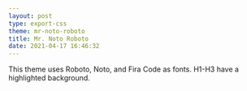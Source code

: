 ```yaml
---
layout: post
type: export-css
theme: mr-noto-roboto
title: Mr. Noto Roboto
date: 2021-04-17 16:46:32
---
```


This theme uses Roboto, Noto, and Fira Code as fonts. H1-H3 have a highlighted background.

